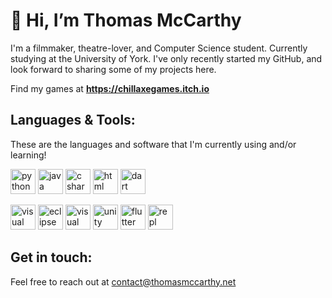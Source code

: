 # 👋 Hi, I’m Thomas McCarthy
I'm a filmmaker, theatre-lover, and Computer Science student. Currently studying at the University of York.
I've only recently started my GitHub, and look forward to sharing some of my projects here.

Find my games at **https://chillaxegames.itch.io**


## Languages & Tools:
<p>These are the languages and software that I'm currently using and/or learning!</p>
<a href="https://www.python.org" target="_blank"> <img src="https://www.vectorlogo.zone/logos/python/python-icon.svg" alt="python" width="40" height="40"/></a>
<a href="https://www.java.com" target="_blank"> <img src="https://www.vectorlogo.zone/logos/java/java-icon.svg" alt="java" width="40" height="40"/></a>
<a href="https://docs.microsoft.com/en-us/dotnet/csharp/" target="_blank"> <img src="https://seeklogo.com/images/C/c-sharp-c-logo-02F17714BA-seeklogo.com.png" alt="c sharp" width="40" height="40"/></a>
<a href="https://developer.mozilla.org/en-US/docs/Glossary/HTML5" target="_blank"> <img src="https://www.vectorlogo.zone/logos/w3_html5/w3_html5-icon.svg" alt="html" width="40" height="40"/></a>
<a href="https://dart.dev/" target="_blank"> <img src="https://www.vectorlogo.zone/logos/dartlang/dartlang-icon.svg" alt="dart" width="40" height="40"/></a>

<a href="https://code.visualstudio.com/" target="_blank"> <img src="https://www.vectorlogo.zone/logos/visualstudio_code/visualstudio_code-icon.svg" alt="visual studio code" width="40" height="40"/></a>
<a href="https://www.eclipse.org/downloads/packages/" target="_blank"> <img src="https://www.vectorlogo.zone/logos/eclipse/eclipse-icon.svg" alt="eclipse IDE" width="40" height="40"/></a>
<a href="https://visualstudio.microsoft.com/" target="_blank"> <img src="https://visualstudio.microsoft.com/wp-content/uploads/2021/10/Product-Icon.svg" alt="visual studio" width="40" height="40"/></a>
<a href="https://unity.com/" target="_blank"> <img src="https://www.vectorlogo.zone/logos/unity3d/unity3d-icon.svg" alt="unity engine" width="40" height="40"></a>
<a href="https://flutter.dev" target="_blank"> <img src="https://www.vectorlogo.zone/logos/flutterio/flutterio-icon.svg" alt="flutter" width="40" height="40"/></a>
<a href="https://repl.it" target="_blank"> <img src="https://www.vectorlogo.zone/logos/replit/replit-icon.svg" alt="repl" width="40" height="40"/></a>

## Get in touch:
Feel free to reach out at contact@thomasmccarthy.net
